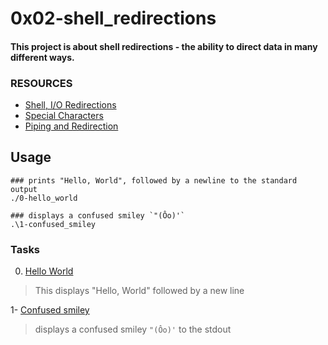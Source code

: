 # 0x02-shell_redirections

#### This project is about shell redirections - the ability to direct data in many different ways.

### RESOURCES
 - [Shell, I/O Redirections](https://intranet.alxswe.com/rltoken/fGOQQXRKbvOcd1qLRxHzLQ)
 - [Special Characters](https://intranet.alxswe.com/rltoken/c1pz13vke3HPH0S8iALbtw)
 - [Piping and Redirection](https://ryanstutorials.net/linuxtutorial/piping.php)

## Usage
 
``` shell
### prints "Hello, World", followed by a newline to the standard output
./0-hello_world

### displays a confused smiley `"(Ôo)'`
.\1-confused_smiley
```


### Tasks
0. [Hello World]()
 > This displays "Hello, World" followed by a new line

1- [Confused smiley]()
 > displays a confused smiley `"(Ôo)'` to the stdout
